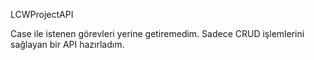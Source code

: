 LCWProjectAPI

Case ile istenen görevleri yerine getiremedim. Sadece CRUD işlemlerini sağlayan bir API hazırladım.
